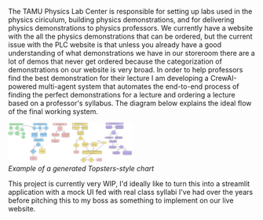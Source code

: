 The TAMU Physics Lab Center is responsible for setting up labs used in the physics ciriculum, building physics demonstrations, and for delivering physics demonstrations to physics
professors. We currently have a website with the all the physics demonstrations that can be ordered, but the current issue with the PLC website is that unless you already have a 
good understanding of what demonstrations we have in our storeroom there are a lot of demos that never get ordered because the categorization of demonstrations on our website is 
very broad. In order to help professors find the best demonstration for their lecture I am developing a CrewAI-powered multi-agent system that automates the end-to-end process of 
finding the perfect demonstrations for a lecture and ordering a lecture based on a professor's syllabus. The diagram below explains the ideal flow of the final working system.

<p align="left">
  <img src="https://github.com/RishmitaR/plc-demo-helper/blob/master/plc_agent_framework.png" alt="Topster Chart Example" width="50%">
  <br>
  <em>Example of a generated Topsters-style chart</em>
</p>

This project is currently very WIP, I'd ideally like to turn this into a streamlit application with a mock UI fed with real class syllabi I've had over the years before pitching 
this to my boss as something to implement on our live website.
